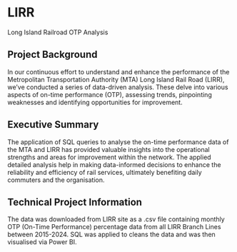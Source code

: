 # LIRR
Long Island Railroad OTP Analysis
## Project Background
In our continuous effort to understand and enhance the performance of the Metropolitan Transportation Authority (MTA) Long Island Rail Road (LIRR), we’ve conducted a series of data-driven analysis. These delve into various aspects of on-time performance (OTP), assessing trends, pinpointing weaknesses and identifying opportunities for improvement.
## Executive Summary
The application of SQL queries to analyse the on-time performance data of the MTA and LIRR has provided valuable insights into the operational strengths and areas for improvement within the network. The applied detailed analysis help in making data-informed decisions to enhance the reliability and efficiency of rail services, ultimately benefiting daily commuters and the organisation.
## Technical Project Information
The data was downloaded from LIRR site as a .csv file containing monthly OTP (On-Time Performance) percentage data from all LIRR Branch Lines between 2015-2024.  SQL was applied to cleans the data and was then visualised via Power BI.

